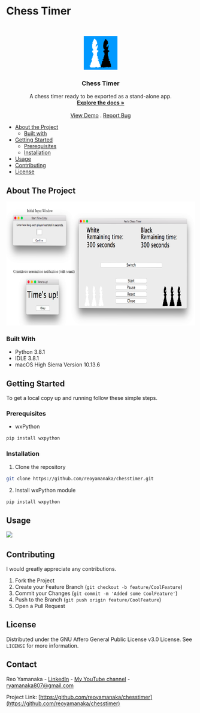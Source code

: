 <!--
***Thank you for checking out my project. I am open to any suggestions for improvement.
***Please fork the repository and create a pull request or open an issue with the
***tag "improvement".
-->

# Chess Timer

<br />
<p align="center">
  <a href="https://github.com/reoyamanaka/chesstimer.git">
    <img src="images/chessicon.png" alt="Logo" width="90" height="90">
  </a>

  <h3 align="center">Chess Timer</h3>

  <p align="center">
    A chess timer ready to be exported as a stand-alone app.
    <br />
    <a href="https://github.com/reoyamanaka/chesstimer.git"><strong>Explore the docs »</strong></a>
    <br />
    <br />
    <a href="https://youtu.be/D4l_Bvc4Y0A">View Demo</a>
    .
    <a href="https://github.com/reoyamanaka/chesstimer/issues">Report Bug</a>
  </p>
</p>

<!-- Table of Contents -->

* [About the Project](#about-the-project)
  * [Built with](#built-with)
* [Getting Started](#getting-started)
  * [Prerequisites](#prerequisites)
  * [Installation](#installation)
* [Usage](#usage)
* [Contributing](#contributing)
* [License](#license)

## About The Project
<p align="left">
  <img src="images/demo_screenshot0.png" width="729" height="330">
</p>

### Built With

* Python 3.8.1
* IDLE 3.8.1
* macOS High Sierra Version 10.13.6

## Getting Started

To get a local copy up and running follow these simple steps.

### Prerequisites

* wxPython
```sh
pip install wxpython
```

### Installation

1. Clone the repository
```sh
git clone https://github.com/reoyamanaka/chesstimer.git
```
2. Install wxPython module
```sh
pip install wxpython
```

## Usage

![](images/chesstimerdemo.gif)

## Contributing

I would greatly appreciate any contributions.

1. Fork the Project
2. Create your Feature Branch (`git checkout -b feature/CoolFeature`)
3. Commit your Changes (`git commit -m 'Added some CoolFeature'`)
4. Push to the Branch (`git push origin feature/CoolFeature`)
5. Open a Pull Request


## License

Distributed under the GNU Affero General Public License v3.0 License. See `LICENSE` for more information.


## Contact

Reo Yamanaka - [LinkedIn](https://www.linkedin.com/in/reo-yamanaka-7a2289119/) - [My YouTube channel](https://www.youtube.com/channel/UCBwqp_MEM2XcSnq7kRvOB3A) - ryamanaka807@gmail.com

Project Link: [https://github.com/reoyamanaka/chesstimer](https://github.com/reoyamanaka/chesstimer)
